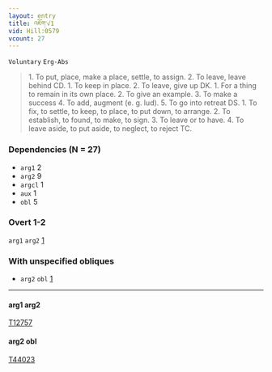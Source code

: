 ```yaml
---
layout: entry
title: འཇོག་√1
vid: Hill:0579
vcount: 27
---
```

`Voluntary` `Erg-Abs`
> 1\.
 To put, place, make a place, settle, to assign\.
 2\.
 To leave, leave behind CD\.
 1\.
 To keep in place\.
 2\.
 To leave, give up DK\.
 1\.
 For a thing to remain in its own place\.
 2\.
 To give an example\.
 3\.
 To make a success 4\.
 To add, augment (e\.
g\.
 lud)\.
 5\.
 To go into retreat DS\.
 1\.
 To fix, to settle, to keep, to place, to put down, to arrange\.
 2\.
 To establish, to found, to make, to sign\.
 3\.
 To leave or to have\.
 4\.
 To leave aside, to put aside, to neglect, to reject TC\.

### Dependencies (N = 27)
* `arg1` 2
* `arg2` 9
* `argcl` 1
* `aux` 1
* `obl` 5


### Overt 1-2
`arg1` `arg2` [1](#arg1-arg2)


### With unspecified obliques
* `arg2` `obl` [1](#arg2-obl)

---


#### <a name='arg1-arg2'>arg1 arg2</a>

<a target='blank' href='http://tibetanverbs.soas.ac.uk/~badw/#/mila/029a?focus=T12757'>T12757</a>

#### <a name='arg2-obl'>arg2 obl</a>

<a target='blank' href='http://tibetanverbs.soas.ac.uk/~badw/#/bu_ston/066a?focus=T44023'>T44023</a>
